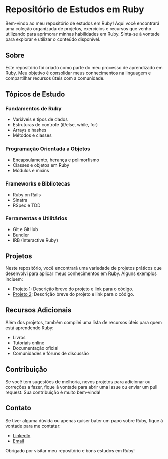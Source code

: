 # Repositório de Estudos em Ruby

Bem-vindo ao meu repositório de estudos em Ruby! Aqui você encontrará uma coleção organizada de projetos, exercícios e recursos que venho utilizando para aprimorar minhas habilidades em Ruby. Sinta-se à vontade para explorar e utilizar o conteúdo disponível.

## Sobre

Este repositório foi criado como parte do meu processo de aprendizado em Ruby. Meu objetivo é consolidar meus conhecimentos na linguagem e compartilhar recursos úteis com a comunidade.

## Tópicos de Estudo

### Fundamentos de Ruby

- Variáveis e tipos de dados
- Estruturas de controle (if/else, while, for)
- Arrays e hashes
- Métodos e classes

### Programação Orientada a Objetos

- Encapsulamento, herança e polimorfismo
- Classes e objetos em Ruby
- Módulos e mixins

### Frameworks e Bibliotecas

- Ruby on Rails
- Sinatra
- RSpec e TDD

### Ferramentas e Utilitários

- Git e GitHub
- Bundler
- IRB (Interactive Ruby)

## Projetos

Neste repositório, você encontrará uma variedade de projetos práticos que desenvolvi para aplicar meus conhecimentos em Ruby. Alguns exemplos incluem:

- [Projeto 1](link): Descrição breve do projeto e link para o código.
- [Projeto 2](link): Descrição breve do projeto e link para o código.

## Recursos Adicionais

Além dos projetos, também compilei uma lista de recursos úteis para quem está aprendendo Ruby:

- Livros
- Tutoriais online
- Documentação oficial
- Comunidades e fóruns de discussão

## Contribuição

Se você tem sugestões de melhoria, novos projetos para adicionar ou correções a fazer, fique à vontade para abrir uma issue ou enviar um pull request. Sua contribuição é muito bem-vinda!

## Contato

Se tiver alguma dúvida ou apenas quiser bater um papo sobre Ruby, fique à vontade para me contatar:

- [LinkedIn](link)
- [Email](email)

Obrigado por visitar meu repositório e bons estudos em Ruby!
